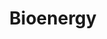 ---
title: Bioenergy
longTitle: 'Bioenergy'
tags:
- gccommon
french:
- "[[Bioenergie]]"
usedFor:
- "[[Bio-energy]]"
- "[[Biomass energy]]"
---